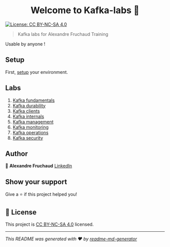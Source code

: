 <h1 align="center">Welcome to Kafka-labs 👋</h1>
<p>
  <a href="LICENSE" target="_blank">
    <img alt="License: CC BY-NC-SA 4.0" src="https://img.shields.io/badge/License-CC_BY_NC_SA_4.0-yellow.svg" />
  </a>
</p>

> Kafka labs for Alexandre Fruchaud Training

Usable by anyone !

## Setup

First, [setup](./setup/setup.md) your environment.

## Labs

1. [Kafka fundamentals](./labs/lab_01_fundamentals.md)
2. [Kafka durability](./labs/lab_02_durability.md)
3. [Kafka clients](./labs/lab_03_clients.md)
4. [Kafka internals](./labs/lab_04_internals.md)
5. [Kafka management](./labs/lab_05_management.md)
6. [Kafka monitoring](./labs/lab_06_monitoring.md)
7. [Kafka operations](./labs/lab_07_operations.md)
8. [Kafka security](./labs/lab_08_security.md)

## Author

👤 **Alexandre Fruchaud** [LinkedIn](https://www.linkedin.com/in/alexandre-fruchaud/)

## Show your support

Give a ⭐️ if this project helped you!

## 📝 License

This project is [CC BY-NC-SA 4.0](LICENSE) licensed.

***
_This README was generated with ❤️ by [readme-md-generator](https://github.com/kefranabg/readme-md-generator)_
